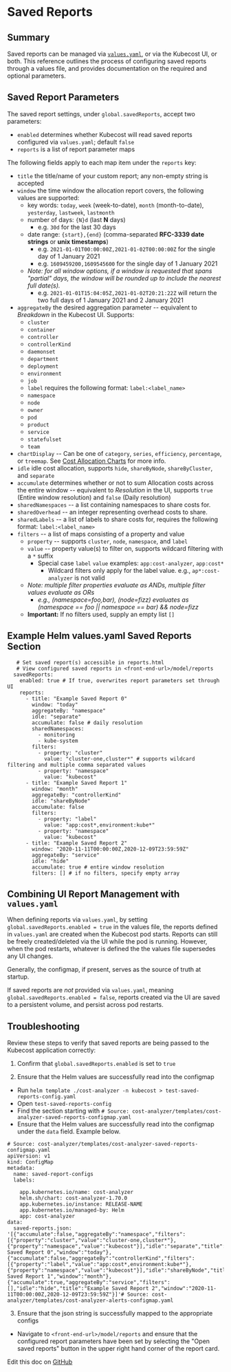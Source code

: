 # Saved Reports

## Summary

Saved reports can be managed via [`values.yaml`](https://github.com/kubecost/cost-analyzer-helm-chart/blob/master/cost-analyzer/values.yaml), or via the Kubecost UI, or both. This reference outlines the process of configuring saved reports through a values file, and provides documentation on the required and optional parameters.

## Saved Report Parameters

The saved report settings, under `global.savedReports`, accept two parameters:

- `enabled` determines whether Kubecost will read saved reports configured via `values.yaml`; default `false`
- `reports` is a list of report parameter maps

The following fields apply to each map item under the `reports` key:

- `title` the title/name of your custom report; any non-empty string is accepted
- `window` the time window the allocation report covers, the following values are supported:
  - key words: `today`, `week` (week-to-date), `month` (month-to-date), `yesterday`, `lastweek`, `lastmonth`
  - number of days: `{N}d` (last **N** days)
    - e.g. `30d` for the last 30 days
  - date range: `{start},{end}` (comma-separated **RFC-3339 date strings** or **unix timestamps**)
    - e.g. `2021-01-01T00:00:00Z,2021-01-02T00:00:00Z` for the single day of 1 January 2021
    - e.g. `1609459200,1609545600` for the single day of 1 January 2021
  - _Note: for all window options, if a window is requested that spans "partial" days, the window will be rounded up to include the nearest full date(s)._
    - e.g. `2021-01-01T15:04:05Z,2021-01-02T20:21:22Z` will return the two full days of 1 January 2021 and 2 January 2021
- `aggregateBy` the desired aggregation parameter -- equivalent to _Breakdown_ in the Kubecost UI. Supports:
  - `cluster`
  - `container`
  - `controller`
  - `controllerKind`
  - `daemonset`
  - `department`
  - `deployment`
  - `environment`
  - `job`
  - `label` requires the following format: `label:<label_name>`
  - `namespace`
  - `node`
  - `owner`
  - `pod`
  - `product`
  - `service`
  - `statefulset`
  - `team`
- `chartDisplay` -- Can be one of `category`, `series`, `efficiency`, `percentage`, or `treemap`. See [Cost Allocation Charts](https://guide.kubecost.com/hc/en-us/articles/4407601807383-Kubernetes-Cost-Allocation#chart) for more info.
- `idle` idle cost allocation, supports `hide`, `shareByNode`, `shareByCluster`, and `separate`
- `accumulate` determines whether or not to sum Allocation costs across the entire window -- equivalent to _Resolution_ in the UI, supports `true` (Entire window resolution) and `false` (Daily resolution)
- `sharedNamespaces` -- a list containing namespaces to share costs for.
- `sharedOverhead` -- an integer representing overhead costs to share.
- `sharedLabels` -- a list of labels to share costs for, requires the following format: `label:<label_name>`
- `filters` -- a list of maps consisting of a property and value
  - `property` -- supports `cluster`, `node`, `namespace`, and `label`
  - `value` -- property value(s) to filter on, supports wildcard filtering with a `*` suffix
    - Special case `label` `value` examples: `app:cost-analyzer`, `app:cost*`
      - Wildcard filters only apply for the label value. e.g., `ap*:cost-analyzer` is not valid
  - _Note: multiple filter properties evaluate as ANDs, multiple filter values evaluate as ORs_
    - _e.g., (namespace=foo,bar), (node=fizz) evaluates as (namespace == foo || namespace == bar) && node=fizz_
  - **Important:** If no filters used, supply an empty list `[]`

## Example Helm values.yaml Saved Reports Section

```
   # Set saved report(s) accessible in reports.html
   # View configured saved reports in <front-end-url>/model/reports
  savedReports:
    enabled: true # If true, overwrites report parameters set through UI
    reports:
      - title: "Example Saved Report 0"
        window: "today"
        aggregateBy: "namespace"
        idle: "separate"
        accumulate: false # daily resolution
        sharedNamespaces:
          - monitoring
          - kube-system
        filters:
          - property: "cluster"
            value: "cluster-one,cluster*" # supports wildcard filtering and multiple comma separated values
          - property: "namespace"
            value: "kubecost"
      - title: "Example Saved Report 1"
        window: "month"
        aggregateBy: "controllerKind"
        idle: "shareByNode"
        accumulate: false
        filters:
          - property: "label"
            value: "app:cost*,environment:kube*"
          - property: "namespace"
            value: "kubecost"
      - title: "Example Saved Report 2"
        window: "2020-11-11T00:00:00Z,2020-12-09T23:59:59Z"
        aggregateBy: "service"
        idle: "hide"
        accumulate: true # entire window resolution
        filters: [] # if no filters, specify empty array

```

## Combining UI Report Management with `values.yaml`

When defining reports via `values.yaml`, by setting `global.savedReports.enabled = true` in the values file, the reports defined in `values.yaml` are created when the Kubecost pod starts. Reports can still be freely created/deleted via the UI while the pod is running. However, when the pod restarts, whatever is defined the the values file supersedes any UI changes.

Generally, the configmap, if present, serves as the source of truth at startup.

If saved reports are _not_ provided via `values.yaml`, meaning `global.savedReports.enabled = false`, reports created via the UI are saved to a persistent volume, and persist across pod restarts.

## Troubleshooting

Review these steps to verify that saved reports are being passed to the Kubecost application correctly:

1. Confirm that `global.savedReports.enabled` is set to `true`

2. Ensure that the Helm values are successfully read into the configmap

  - Run `helm template ./cost-analyzer -n kubecost > test-saved-reports-config.yaml`
  - Open `test-saved-reports-config`
  - Find the section starting with `# Source: cost-analyzer/templates/cost-analyzer-saved-reports-configmap.yaml`
  - Ensure that the Helm values are successfully read into the configmap under the `data` field. Example below.

  ```
  # Source: cost-analyzer/templates/cost-analyzer-saved-reports-configmap.yaml
  apiVersion: v1
  kind: ConfigMap
  metadata:
    name: saved-report-configs
    labels:

      app.kubernetes.io/name: cost-analyzer
      helm.sh/chart: cost-analyzer-1.70.0
      app.kubernetes.io/instance: RELEASE-NAME
      app.kubernetes.io/managed-by: Helm
      app: cost-analyzer
  data:
    saved-reports.json: '[{"accumulate":false,"aggregateBy":"namespace","filters":[{"property":"cluster","value":"cluster-one,cluster*"},{"property":"namespace","value":"kubecost"}],"idle":"separate","title":"Example Saved Report 0","window":"today"},{"accumulate":false,"aggregateBy":"controllerKind","filters":[{"property":"label","value":"app:cost*,environment:kube*"},{"property":"namespace","value":"kubecost"}],"idle":"shareByNode","title":"Example Saved Report 1","window":"month"},{"accumulate":true,"aggregateBy":"service","filters":[],"idle":"hide","title":"Example Saved Report 2","window":"2020-11-11T00:00:00Z,2020-12-09T23:59:59Z"}]'# Source: cost-analyzer/templates/cost-analyzer-alerts-configmap.yaml
  ```

3. Ensure that the json string is successfully mapped to the appropriate configs

- Navigate to `<front-end-url>/model/reports` and ensure that the configured report parameters have been set by selecting the "Open saved reports" button in the upper right hand corner of the report card.

Edit this doc on [GitHub](https://github.com/kubecost/docs/blob/main/saved-reports.md)

<!--- {"article":"4407595977879","section":"4402815656599","permissiongroup":"1500001277122"} --->
